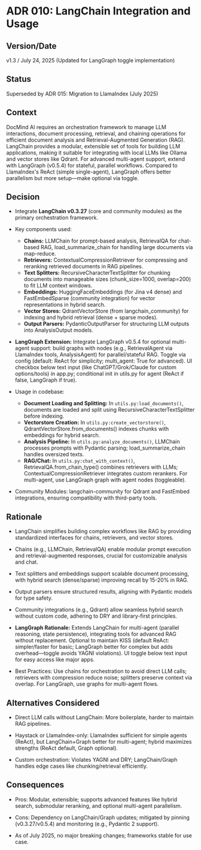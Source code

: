 # ADR 010: LangChain Integration and Usage

## Version/Date

v1.3 / July 24, 2025 (Updated for LangGraph toggle implementation)

## Status

Superseded by ADR 015: Migration to LlamaIndex (July 2025)

## Context

DocMind AI requires an orchestration framework to manage LLM interactions, document processing, retrieval, and chaining operations for efficient document analysis and Retrieval-Augmented Generation (RAG). LangChain provides a modular, extensible set of tools for building LLM applications, making it suitable for integrating with local LLMs like Ollama and vector stores like Qdrant. For advanced multi-agent support, extend with LangGraph (v0.5.4) for stateful, parallel workflows. Compared to LlamaIndex's ReAct (simple single-agent), LangGraph offers better parallelism but more setup—make optional via toggle.

## Decision

- Integrate **LangChain v0.3.27** (core and community modules) as the primary orchestration framework.

- Key components used:
  - **Chains:** LLMChain for prompt-based analysis, RetrievalQA for chat-based RAG, load_summarize_chain for handling large documents via map-reduce.
  - **Retrievers:** ContextualCompressionRetriever for compressing and reranking retrieved documents in RAG pipelines.
  - **Text Splitters:** RecursiveCharacterTextSplitter for chunking documents into manageable sizes (chunk_size=1000, overlap=200) to fit LLM context windows.
  - **Embeddings:** HuggingFaceEmbeddings (for Jina v4 dense) and FastEmbedSparse (community integration) for vector representations in hybrid search.
  - **Vector Stores:** QdrantVectorStore (from langchain_community) for indexing and hybrid retrieval (dense + sparse modes).
  - **Output Parsers:** PydanticOutputParser for structuring LLM outputs into AnalysisOutput models.

- **LangGraph Extension:** Integrate LangGraph v0.5.4 for optional multi-agent support: build graphs with nodes (e.g., RetrievalAgent via LlamaIndex tools, AnalysisAgent) for parallel/stateful RAG. Toggle via config (default: ReAct for simplicity; multi_agent: True for advanced). UI checkbox below text input (like ChatGPT/Grok/Claude for custom options/tools) in app.py; conditional init in utils.py for agent (ReAct if false, LangGraph if true).

- Usage in codebase:
  - **Document Loading and Splitting:** In `utils.py:load_documents()`, documents are loaded and split using RecursiveCharacterTextSplitter before indexing.
  - **Vectorstore Creation:** In `utils.py:create_vectorstore()`, QdrantVectorStore.from_documents() indexes chunks with embeddings for hybrid search.
  - **Analysis Pipeline:** In `utils.py:analyze_documents()`, LLMChain processes prompts with Pydantic parsing; load_summarize_chain handles oversized texts.
  - **RAG/Chat:** In `utils.py:chat_with_context()`, RetrievalQA.from_chain_type() combines retrievers with LLMs; ContextualCompressionRetriever integrates custom rerankers. For multi-agent, use LangGraph graph with agent nodes (toggleable).

- Community Modules: langchain-community for Qdrant and FastEmbed integrations, ensuring compatibility with third-party tools.

## Rationale

- LangChain simplifies building complex workflows like RAG by providing standardized interfaces for chains, retrievers, and vector stores.

- Chains (e.g., LLMChain, RetrievalQA) enable modular prompt execution and retrieval-augmented responses, crucial for customizable analysis and chat.

- Text splitters and embeddings support scalable document processing, with hybrid search (dense/sparse) improving recall by 15-20% in RAG.

- Output parsers ensure structured results, aligning with Pydantic models for type safety.

- Community integrations (e.g., Qdrant) allow seamless hybrid search without custom code, adhering to DRY and library-first principles.

- **LangGraph Rationale:** Extends LangChain for multi-agent (parallel reasoning, state persistence), integrating tools for advanced RAG without replacement. Optional to maintain KISS (default ReAct: simpler/faster for basic; LangGraph better for complex but adds overhead—toggle avoids YAGNI violations). UI toggle below text input for easy access like major apps.

- Best Practices: Use chains for orchestration to avoid direct LLM calls; retrievers with compression reduce noise; splitters preserve context via overlap. For LangGraph, use graphs for multi-agent flows.

## Alternatives Considered

- Direct LLM calls without LangChain: More boilerplate, harder to maintain RAG pipelines.

- Haystack or LlamaIndex-only: LlamaIndex sufficient for simple agents (ReAct), but LangChain+Graph better for multi-agent; hybrid maximizes strengths (ReAct default, Graph optional).

- Custom orchestration: Violates YAGNI and DRY; LangChain/Graph handles edge cases like chunking/retrieval efficiently.

## Consequences

- Pros: Modular, extensible; supports advanced features like hybrid search, submodular reranking, and optional multi-agent parallelism.

- Cons: Dependency on LangChain/Graph updates; mitigated by pinning (v0.3.27/v0.5.4) and monitoring (e.g., Pydantic 2 support).

- As of July 2025, no major breaking changes; frameworks stable for use case.
